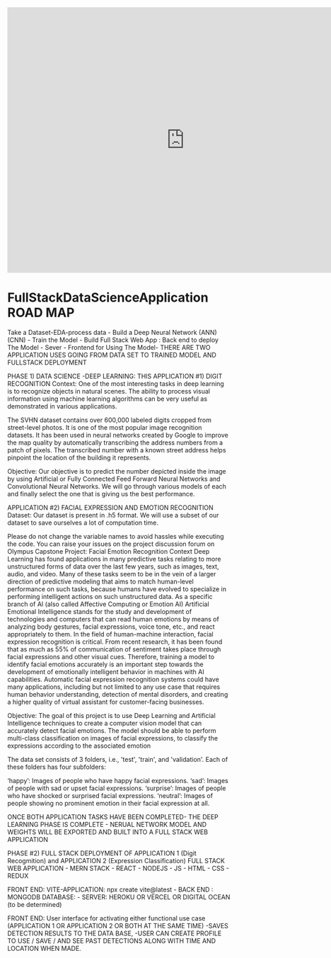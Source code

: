 <iframe
  src="https://certificates.emeritus.org/embed/6625fe99-64b5-4346-abe3-519469bbcd0d"
  width="800"
  height="600"
  frameborder="0"
  allowfullscreen>
</iframe>

# FullStackDataScienceApplication  ROAD MAP 
Take a Dataset-EDA-process data - Build a Deep Neural Network (ANN) (CNN) - Train the Model - Build Full Stack Web App : Back end to deploy The Model - Sever - Frontend for Using The Model-
THERE ARE TWO APPLICATION USES GOING FROM DATA SET TO TRAINED MODEL AND FULLSTACK DEPLOYMENT 

PHASE 1) DATA SCIENCE -DEEP LEARNING: THIS
APPLICATION #1) DIGIT RECOGNITION
Context:
One of the most interesting tasks in deep learning is to recognize objects in natural scenes. The ability to process visual information using machine learning algorithms can be very useful as demonstrated in various applications.

The SVHN dataset contains over 600,000 labeled digits cropped from street-level photos. It is one of the most popular image recognition datasets. It has been used in neural networks created by Google to improve the map quality by automatically transcribing the address numbers from a patch of pixels. The transcribed number with a known street address helps pinpoint the location of the building it represents.


Objective:
Our objective is to predict the number depicted inside the image by using Artificial or Fully Connected Feed Forward Neural Networks and Convolutional Neural Networks. We will go through various models of each and finally select the one that is giving us the best performance. 

APPLICATION  #2) FACIAL EXPRESSION AND EMOTION RECOGNITION
Dataset:
Our dataset is present in .h5 format. We will use a subset of our dataset to save ourselves a lot of computation time.

Please do not change the variable names to avoid hassles while executing the code.
You can raise your issues on the project discussion forum on Olympus
Capstone Project: Facial Emotion Recognition Context Deep Learning has found applications in many predictive tasks relating to more unstructured forms of data over the last few years, such as images, text, audio, and video. Many of these tasks seem to be in the vein of a larger direction of predictive modeling that aims to match human-level performance on such tasks, because humans have evolved to specialize in performing intelligent actions on such unstructured data. As a specific branch of AI (also called Affective Computing or Emotion AI) Artificial Emotional Intelligence stands for the study and development of technologies and computers that can read human emotions by means of analyzing body gestures, facial expressions, voice tone, etc., and react appropriately to them. In the field of human-machine interaction, facial expression recognition is critical. From recent research, it has been found that as much as 55% of communication of sentiment takes place through facial expressions and other visual cues. Therefore, training a model to identify facial emotions accurately is an important step towards the development of emotionally intelligent behavior in machines with AI capabilities. Automatic facial expression recognition systems could have many applications, including but not limited to any use case that requires human behavior understanding, detection of mental disorders, and creating a higher quality of virtual assistant for customer-facing businesses.


Objective: The goal of this project is to use Deep Learning and Artificial Intelligence techniques to create a computer vision model that can accurately detect facial emotions. The model should be able to perform multi-class classification on images of facial expressions, to classify the expressions according to the associated emotion

The data set consists of 3 folders, i.e., 'test', 'train', and 'validation'. Each of these folders has four subfolders:

‘happy’: Images of people who have happy facial expressions.
‘sad’: Images of people with sad or upset facial expressions.
‘surprise’: Images of people who have shocked or surprised facial expressions.
‘neutral’: Images of people showing no prominent emotion in their facial expression at all.

ONCE BOTH APPLICATION TASKS HAVE BEEN COMPLETED- THE DEEP LEARNING PHASE IS COMPLETE - NERUAL NETWORK MODEL AND WEIGHTS WILL BE EXPORTED AND BUILT INTO A FULL STACK WEB APPLICATION

PHASE #2) FULL STACK DEPLOYMENT OF APPLICATION 1 (Digit Recogmition) and APPLICATION 2 (Expression Classification)
  FULL STACK WEB APPLICATION - MERN STACK - REACT - NODEJS - JS - HTML - CSS - REDUX 

  FRONT END: VITE-APPLICATION: npx create vite@latest - 
  BACK END : MONGODB DATABASE: - 
  SERVER: HEROKU OR VERCEL OR DIGITAL OCEAN (to be determined)

  FRONT END: User interface for activating either functional use case (APPLICATION 1 OR APPLICATION 2 OR BOTH AT THE SAME TIME)
        -SAVES DETECTION RESULTS TO THE DATA BASE, 
        -USER CAN CREATE PROFILE TO USE / SAVE / AND SEE PAST DETECTIONS ALONG WITH TIME AND LOCATION WHEN MADE. 
        
